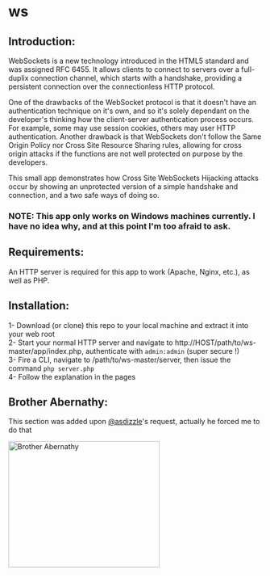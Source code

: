 # ws

## Introduction:
WebSockets is a new technology introduced in the HTML5 standard and was assigned RFC 6455. It allows clients to connect to servers
over a full-duplix connection channel, which starts with a handshake, providing a persistent connection over the connectionless HTTP
protocol.

One of the drawbacks of the WebSocket protocol is that it doesn't have an authentication technique on it's own, and so it's solely
dependant on the developer's thinking how the client-server authentication process occurs. For example, some may use session cookies,
others may user HTTP authentication. Another drawback is that WebSockets don't follow the Same Origin Policy nor Cross Site Resource
Sharing rules, allowing for cross origin attacks if the functions are not well protected on purpose by the developers.

This small app demonstrates how Cross Site WebSockets Hijacking attacks occur by showing an unprotected version of a simple handshake
and connection, and a two safe ways of doing so.

### NOTE: This app only works on Windows machines currently. I have no idea why, and at this point I'm too afraid to ask.

## Requirements:
An HTTP server is required for this app to work (Apache, Nginx, etc.), as well as PHP.

## Installation:
1- Download (or clone) this repo to your local machine and extract it into your web root<br>
2- Start your normal HTTP server and navigate to http://HOST/path/to/ws-master/app/index.php, authenticate with `admin:admin` (super secure !)<br>
3- Fire a CLI, navigate to /path/to/ws-master/server, then issue the command `php server.php`<br>
4- Follow the explanation in the pages

## Brother Abernathy:
This section was added upon <a href='https://github.com/asdizzle'>@asdizzle</a>'s request, actually he forced me to do that

<img src='https://i.imgur.com/2lZ8PHu.jpg' width='300px' height='250px' alt="Brother Abernathy">
